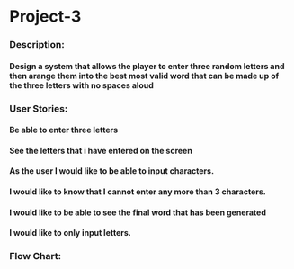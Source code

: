 # Project-3

### Description:
  #### Design a system that allows the player to enter three random letters and then arange them into the best most valid word that can be made up of the three letters with no spaces aloud 

### User Stories:
#### Be able to enter three letters 
#### See the letters that i have entered on the screen
#### As the user I would like to be able to input characters.
#### I would like to know that I cannot enter any more than 3 characters.
#### I would like to be able to see the final word that has been generated
#### I would like to only input letters.

### Flow Chart:
